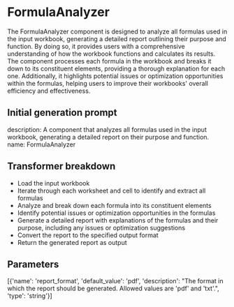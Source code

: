 
# FormulaAnalyzer

The FormulaAnalyzer component is designed to analyze all formulas used in the input workbook, generating a detailed report outlining their purpose and function. By doing so, it provides users with a comprehensive understanding of how the workbook functions and calculates its results. The component processes each formula in the workbook and breaks it down to its constituent elements, providing a thorough explanation for each one. Additionally, it highlights potential issues or optimization opportunities within the formulas, helping users to improve their workbooks' overall efficiency and effectiveness.

## Initial generation prompt
description: A component that analyzes all formulas used in the input workbook, generating
  a detailed report on their purpose and function.
name: FormulaAnalyzer


## Transformer breakdown
- Load the input workbook
- Iterate through each worksheet and cell to identify and extract all formulas
- Analyze and break down each formula into its constituent elements
- Identify potential issues or optimization opportunities in the formulas
- Generate a detailed report with explanations of the formulas and their purpose, including any issues or optimization suggestions
- Convert the report to the specified output format
- Return the generated report as output

## Parameters
[{'name': 'report_format', 'default_value': 'pdf', 'description': "The format in which the report should be generated. Allowed values are 'pdf' and 'txt'.", 'type': 'string'}]

        